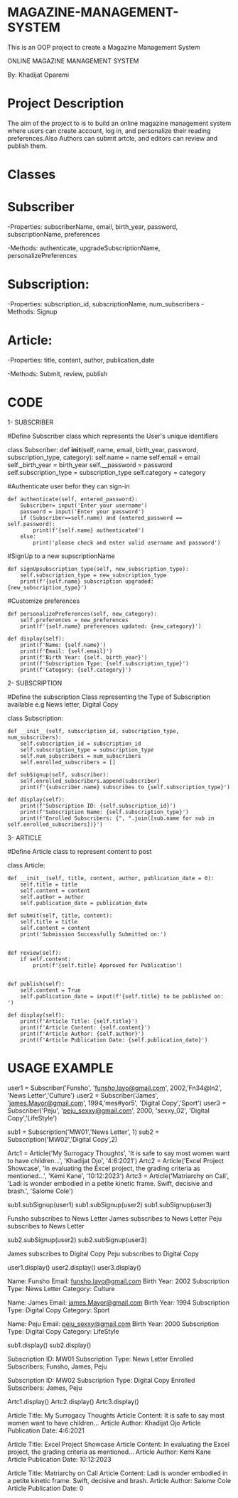 # MAGAZINE-MANAGEMENT-SYSTEM
This is an OOP project to create a Magazine Management System

ONLINE MAGAZINE MANAGEMENT SYSTEM

By: Khadijat Oparemi 

# Project Description

The aim of the project to is to build an online magazine management system where users can create account, log in, and personalize their reading preferences.Also Authors can submit artcle, and editors can review and publish them.

# Classes

  # Subscriber
-Properties: subscriberName, email, birth_year, password, subscriptionName, preferences

-Methods: authenticate, upgradeSubscriptionName, personalizePreferences

  # Subscription:
-Properties: subscription_id, subscriptionName, num_subscribers
-Methods: Signup

  # Article:
-Properties: title, content, author, publication_date

-Methods: Submit, review, publish


# CODE
1- SUBSCRIBER

#Define Subscriber class which represents the User's unique identifiers

class Subscriber:
     def __init__(self, name, email, birth_year, password, subscription_type, category):
        self.name = name
        self.email = email
        self._birth_year = birth_year
        self.__password = password
        self.subscription_type = subscription_type
        self.category = category
        

 #Authenticate user befor they can sign-in
 
    def authenticate(self, entered_password):
        Subscriber= input('Enter your username')
        password = input('Enter your password')
        if (Subscriber==self.name) and (entered_password == self.password):
            print(f'{self.name} authenticated')
        else:
            print('please check and enter valid username and password')

#SignUp to a new supscriptionName

    def signUpsubscription_type(self, new_subscription_type):
        self.subscription_type = new_subscription_type
        print(f'{self.name} subscription upgraded: {new_subscription_type}')

#Customize preferences

    def personalizePreferences(self, new_category):
        self.preferences = new_preferences
        print(f'{self.name} preferences updated: {new_category}')

    def display(self):
        print(f'Name: {self.name}')
        print(f'Email: {self.email}')
        print(f'Birth Year: {self._birth_year}')
        print(f'Subscription Type: {self.subscription_type}')
        print(f'Category: {self.category}')

2- SUBSCRIPTION

#Define the subscription Class representing the Type of Subscription available e.g News letter, Digital Copy

class Subscription:
 
    def __init__(self, subscription_id, subscription_type, num_subscribers):
        self.subscription_id = subscription_id
        self.subscription_type = subscription_type
        self.num_subscribers = num_subscribers
        self.enrolled_subscribers = []

    def subSignup(self, subscriber):
        self.enrolled_subscribers.append(subscriber)
        print(f'{subscriber.name} subscribes to {self.subscription_type}')

    def display(self):
        print(f'Subscription ID: {self.subscription_id}')
        print(f'Subscription Name: {self.subscription_type}')
        print(f'Enrolled Subscribers: {", ".join([sub.name for sub in self.enrolled_subscribers])}')

  

3- ARTICLE

#Define  Article class to represent content to  post

class Article:

    def __init__(self, title, content, author, publication_date = 0):
        self.title = title
        self.content = content
        self.author = author
        self.publication_date = publication_date

    def submit(self, title, content):
        self.title = title
        self.content = content
        print('Submission Successfully Submitted on:')


    def review(self):
        if self.content:
            print(f'{self.title} Approved for Publication')


    def publish(self):
        self.content = True
        self.publication_date = input(f'{self.title} to be published on: ')

    def display(self):
        print(f'Article Title: {self.title}')
        print(f'Article Content: {self.content}')
        print(f'Article Author: {self.author}')
        print(f'Article Publication Date: {self.publication_date}')



# USAGE EXAMPLE

user1 = Subscriber('Funsho', 'funsho.layo@gmail.com', 2002,'Fn34@ln2', 'News Letter','Culture')
user2 = Subscriber('James', 'james.Mayor@gmail.com', 1994,'mes#yor5', 'Digital Copy','Sport')
user3 = Subscriber('Peju', 'peju_sexxy@gmail.com', 2000, 'sexxy_02', 'Digital Copy','LifeStyle')


sub1 = Subscription('MW01','News Letter', 1)
sub2 = Subscription('MW02','Digital Copy',2)



Artc1 = Article('My Surrogacy Thoughts', 'It is safe to say most women want to have children...', 'Khadijat Ojo', '4:6:2021')
Artc2 = Article('Excel Project Showcase', 'In evaluating the Excel project, the grading criteria as mentioned...', 'Kemi Kane', '10:12:2023')
Artc3 = Article('Matriarchy on Call', 'Ladi is wonder embodied in a petite kinetic frame. Swift, decisive and brash.', 'Salome Cole')



sub1.subSignup(user1)
sub1.subSignup(user2)
sub1.subSignup(user3)


Funsho subscribes to News Letter
James subscribes to News Letter
Peju subscribes to News Letter



sub2.subSignup(user2)
sub2.subSignup(user3)

James subscribes to Digital Copy
Peju subscribes to Digital Copy


user1.display()
user2.display()
user3.display()

Name: Funsho
Email: funsho.layo@gmail.com
Birth Year: 2002
Subscription Type: News Letter
Category: Culture

Name: James
Email: james.Mayor@gmail.com
Birth Year: 1994
Subscription Type: Digital Copy
Category: Sport

Name: Peju
Email: peju_sexxy@gmail.com
Birth Year: 2000
Subscription Type: Digital Copy
Category: LifeStyle


sub1.display()
sub2.display()

Subscription ID: MW01
Subscription Type: News Letter
Enrolled Subscribers: Funsho, James, Peju

Subscription ID: MW02
Subscription Type: Digital Copy
Enrolled Subscribers: James, Peju



Artc1.display()
Artc2.display()
Artc3.display()

Article Title: My Surrogacy Thoughts
Article Content: It is safe to say most women want to have children...
Article Author: Khadijat Ojo
Article Publication Date: 4:6:2021

Article Title: Excel Project Showcase
Article Content: In evaluating the Excel project, the grading criteria as mentioned...
Article Author: Kemi Kane
Article Publication Date: 10:12:2023

Article Title: Matriarchy on Call
Article Content: Ladi is wonder embodied in a petite kinetic frame. Swift, decisive and brash.
Article Author: Salome Cole
Article Publication Date: 0












